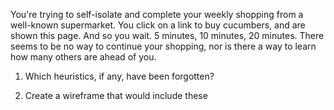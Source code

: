 You're trying to self-isolate and complete your weekly shopping from a well-known supermarket. You click on a link to buy cucumbers, and are shown this page. And so you wait. 5 minutes,  10 minutes, 20 minutes. There seems to be no way to continue your shopping, nor is there a way to learn how many others are ahead of you.

1. Which heuristics, if any, have been forgotten?

2. Create a wireframe that would include these